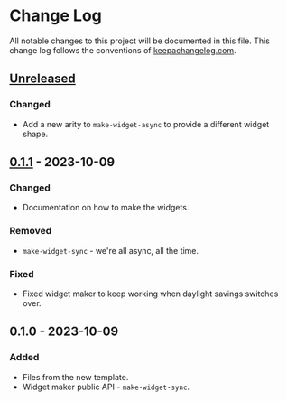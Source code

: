 # Change Log
All notable changes to this project will be documented in this file. This change log follows the conventions of [keepachangelog.com](http://keepachangelog.com/).

## [Unreleased]
### Changed
- Add a new arity to `make-widget-async` to provide a different widget shape.

## [0.1.1] - 2023-10-09
### Changed
- Documentation on how to make the widgets.

### Removed
- `make-widget-sync` - we're all async, all the time.

### Fixed
- Fixed widget maker to keep working when daylight savings switches over.

## 0.1.0 - 2023-10-09
### Added
- Files from the new template.
- Widget maker public API - `make-widget-sync`.

[Unreleased]: https://sourcehost.site/your-name/tennis-history/compare/0.1.1...HEAD
[0.1.1]: https://sourcehost.site/your-name/tennis-history/compare/0.1.0...0.1.1
